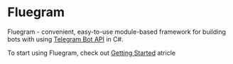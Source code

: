 # Fluegram

Fluegram - convenient, easy-to-use module-based framework for building bots with using [Telegram Bot API](https://core.telegram.org/bots/api) in C#.

To start using Fluegram, check out [Getting Started](getting-started) atricle
